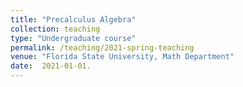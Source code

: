 ```yaml
---
title: "Precalculus Algebra"
collection: teaching
type: "Undergraduate course"
permalink: /teaching/2021-spring-teaching
venue: "Florida State University, Math Department"
date:  2021-01-01.
---
```


<!-- This is a description of a teaching experience. You can use markdown like any other post.-->
<!--Heading 1 -->
<!-- ====== -->
